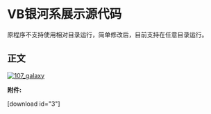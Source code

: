 # VB银河系展示源代码

原程序不支持使用相对目录运行，简单修改后，目前支持在任意目录运行。

## 正文

[![107_galaxy](https://attachment.soulteary.com/2008/02/05/107_galaxy.jpg "107_galaxy")](https://attachment.soulteary.com/2008/02/05/107_galaxy.jpg)

<!-- more -->

**附件:**

[download id="3"]

